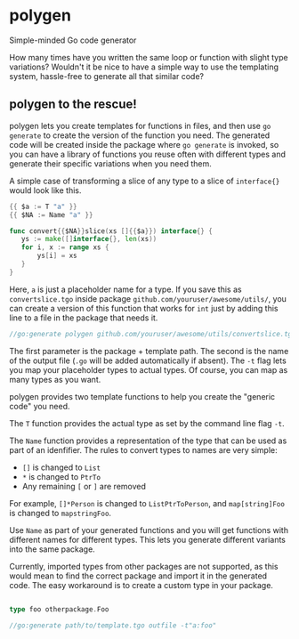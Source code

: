 # polygen

Simple-minded Go code generator

How many times have you written the same loop or function with slight type variations? Wouldn't it be nice to have a simple way to use the templating system, hassle-free to generate all that similar code?

## polygen to the rescue!

polygen lets you create templates for functions in files, and then use `go generate` to create the version of the function you need. The generated code will be created inside the package where `go generate` is invoked, so you can have a library of functions you reuse often with different types and generate their specific variations when you need them.

A simple case of transforming a slice of any type to a slice of `interface{}` would look like this.
 
 ```Go
{{ $a := T "a" }}
{{ $NA := Name "a" }}

func convert{{$NA}}slice(xs []{{$a}}) interface{} {
	ys := make([]interface{}, len(xs))
	for i, x := range xs {
		ys[i] = xs
	}
}
```
Here, `a` is just a placeholder name for a type. If you save this as `convertslice.tgo` inside package `github.com/youruser/awesome/utils/`, you can create a version of this function that works for `int` just by adding this line to a file in the package that needs it.

```Go
//go:generate polygen github.com/youruser/awesome/utils/convertslice.tgo convertintslice -t"a:int"`
```

The first parameter is the package + template path. The second is the name of the output file (`.go` will be added automatically if absent). The `-t` flag lets you map your placeholder types to actual types. Of course, you can map as many types as you want.

polygen provides two template functions to help you create the "generic code" you need.

The `T` function provides the actual type as set by the command line flag `-t`.

The `Name` function provides a representation of the type that can be used as part of an idenfifier. The rules to convert types to names are very simple:

* `[]` is changed to `List`
* `*` is changed to `PtrTo`
* Any remaining `[` or `]` are removed

For example, `[]*Person` is changed to `ListPtrToPerson`, and `map[string]Foo` is changed to `mapstringFoo`.

Use `Name` as part of your generated functions and you will get functions with different names for different types. This lets you generate different variants into the same package.

Currently, imported types from other packages are not supported, as this would mean to find the correct package and import it in the generated code. The easy workaround is to create a custom type in your package.

```Go

type foo otherpackage.Foo

//go:generate path/to/template.tgo outfile -t"a:foo"
```
